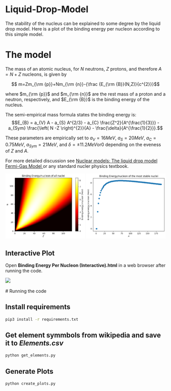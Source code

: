 # Liquid-Drop-Model
The stability of the nucleus can be explained to some degree by the liquid drop model. Here is a plot of the binding energy per nucleon according to this simple model.

# The model

The mass of an atomic nucleus, for $N$ neutrons, $Z$ protons, and therefore $A=N+Z$ nucleons, is given by

$$ m=Zm_{\rm {p}}+Nm_{\rm {n}}-{\frac {E_{\rm {B}}(N,Z)}{c^{2}}}$$

where $m_{\rm {p}}$ and $m_{\rm {n}}$ are the rest mass of a proton and a neutron, respectively, and $E_{\rm {B}}$ is the binding energy of the nucleus.

The semi-empirical mass formula states the binding energy is:
$$E_{B} = a_{V} A - a_{S} A^{2/3} - a_{C} \frac{Z^2}{A^{\frac{1}{3}}} - a_{Sym} \frac{\left( N -Z \right)^{2}}{A} - \frac{\delta}{A^{\frac{1}{2}}}.$$

These parameters are empirically set to $a_{V} = 16 MeV$, $a_{S} = 20 MeV$, $a_{C} = 0.75 MeV$, $a_{Sym} = 21 MeV$, and $\delta = \pm 11.2 MeV \text{or} 0$ depending on the eveness of $Z$ and $A$. 

For more detailed discussion see [Nuclear models:
The liquid drop model
Fermi-Gas Model ](http://atlas.physics.arizona.edu/~shupe/Indep_Studies_2015/Notes_Goethe_Univ/A2_Nuclear_Models_LiqDrop_FermiGas.pdf) or any standard nucler physics textbook.

<p float="left">
  <img src="/Binding Energy 2D projection.png" width="250" />
  <img src="Binding Energy vs Mass Number.png" width="250" /> 
</p>

## Interactive Plot

Open **Binding Energy Per Nucleon (Interactive).html** in a web browser after running the code.

<p float="center">
  <img src="Interactive Plot Screenshot fake.png" width="700" />
</p>
# Running the code

## Install requirements
```bash
pip3 install -r requirements.txt
```
## Get element symmbols from wikipedia and save it to *Elements.csv*
```bash
python get_elements.py
```

## Generate Plots
```bash
python create_plots.py
```

